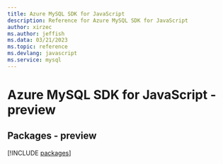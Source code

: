 ```yaml
---
title: Azure MySQL SDK for JavaScript
description: Reference for Azure MySQL SDK for JavaScript
author: xirzec
ms.author: jeffish
ms.data: 03/21/2023
ms.topic: reference
ms.devlang: javascript
ms.service: mysql
---
```

# Azure MySQL SDK for JavaScript - preview
## Packages - preview
[!INCLUDE [packages](mysql-index.md)]